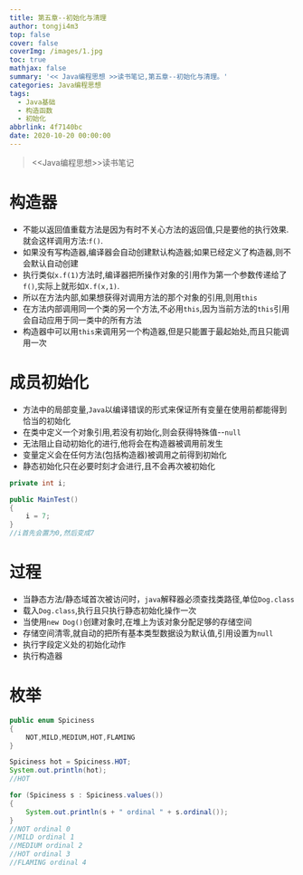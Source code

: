 ```yaml
---
title: 第五章--初始化与清理
author: tongji4m3
top: false
cover: false
coverImg: /images/1.jpg
toc: true
mathjax: false
summary: '<< Java编程思想 >>读书笔记,第五章--初始化与清理。'
categories: Java编程思想
tags:
  - Java基础
  - 构造函数
  - 初始化
abbrlink: 4f7140bc
date: 2020-10-20 00:00:00
---
```


> <<Java编程思想>>读书笔记

# 构造器

+ 不能以返回值重载方法是因为有时不关心方法的返回值,只是要他的执行效果.就会这样调用方法:`f()`.
+ 如果没有写构造器,编译器会自动创建默认构造器;如果已经定义了构造器,则不会默认自动创建
+ 执行类似`x.f(1)`方法时,编译器把所操作对象的引用作为第一个参数传递给了`f()`,实际上就形如`X.f(x,1)`.
+ 所以在方法内部,如果想获得对调用方法的那个对象的引用,则用`this`
+ 在方法内部调用同一个类的另一个方法,不必用`this`,因为当前方法的`this`引用会自动应用于同一类中的所有方法
+ 构造器中可以用`this`来调用另一个构造器,但是只能置于最起始处,而且只能调用一次

# 成员初始化

+ 方法中的局部变量,`Java`以编译错误的形式来保证所有变量在使用前都能得到恰当的初始化
+ 在类中定义一个对象引用,若没有初始化,则会获得特殊值--`null`
+ 无法阻止自动初始化的进行,他将会在构造器被调用前发生
+ 变量定义会在任何方法(包括构造器)被调用之前得到初始化
+ 静态初始化只在必要时刻才会进行,且不会再次被初始化

```java
private int i;

public MainTest()
{
    i = 7;
}
//i首先会置为0,然后变成7
```

# 过程

+ 当静态方法/静态域首次被访问时，`java`解释器必须查找类路径,单位`Dog.class`
+ 载入`Dog.class`,执行且只执行静态初始化操作一次
+ 当使用`new Dog()`创建对象时,在堆上为该对象分配足够的存储空间
+ 存储空间清零,就自动的把所有基本类型数据设为默认值,引用设置为`null`
+ 执行字段定义处的初始化动作
+ 执行构造器

# 枚举

```java
public enum Spiciness
{
    NOT,MILD,MEDIUM,HOT,FLAMING
}
```



```java
Spiciness hot = Spiciness.HOT;
System.out.println(hot);
//HOT

for (Spiciness s : Spiciness.values())
{
    System.out.println(s + " ordinal " + s.ordinal());
}
//NOT ordinal 0
//MILD ordinal 1
//MEDIUM ordinal 2
//HOT ordinal 3
//FLAMING ordinal 4
```
